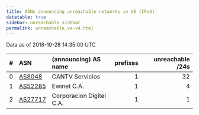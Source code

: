 ```yaml
---
title: ASNs announcing unreachable networks in VE (IPv4)
datatable: true
sidebar: unreachable_sidebar
permalink: unreachable_ve-v4.html
---
```


Data as of 2018-10-28 14:35:00 UTC


<div class="datatable-begin"></div>

|   # | ASN                                    | (announcing) AS name     |   prefixes |   unreachable /24s |
|----:|:---------------------------------------|:-------------------------|-----------:|-------------------:|
|   0 | [AS8048](unreachable_AS8048-v4.html)   | CANTV Servicios          |          1 |                 32 |
|   1 | [AS52285](unreachable_AS52285-v4.html) | Ewinet C.A.              |          1 |                  4 |
|   2 | [AS27717](unreachable_AS27717-v4.html) | Corporacion Digitel C.A. |          1 |                  1 |

<div class="datatable-end"></div>